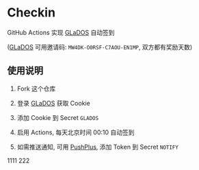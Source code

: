 # Checkin

GitHub Actions 实现 [GLaDOS][glados] 自动签到

([GLaDOS][glados] 可用邀请码: `MW4DK-O0RSF-C7AOU-EN1MP`, 双方都有奖励天数)

## 使用说明

1. Fork 这个仓库

1. 登录 [GLaDOS][glados] 获取 Cookie

1. 添加 Cookie 到 Secret `GLADOS`

1. 启用 Actions, 每天北京时间 00:10 自动签到

1. 如需推送通知, 可用 [PushPlus][pushplus], 添加 Token 到 Secret `NOTIFY`

[glados]: https://github.com/glados-network/GLaDOS
[pushplus]: https://www.pushplus.plus/
1111
222

